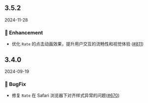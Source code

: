 ## 3.5.2
2024-11-28

### 💎 Enhancement
- 优化 `Rate` 的点击动画效果，提升用户交互的流畅性和视觉体验 ([#811](https://github.com/sheinsight/shineout-next/pull/811))

## 3.4.0
2024-09-19

### 🐞 BugFix
- 修复 `Rate` 在 Safari 浏览器下对齐样式异常的问题([#670](https://github.com/sheinsight/shineout-next/pull/670))





